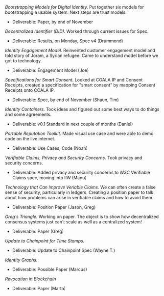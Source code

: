 
*Bootstrapping Models for Digital Identity.* Put together six models for bootstrapping a usable system. Next steps are trust models. 
 
   * Deliverable: Paper, by end of November 

*Decentralized Identifier (DID).* Worked through current issues for Spec.

   * Deliverable: Results, on Monday, Spec v4 (Drummond)

*Identity Engagement Model.* Reinvented customer engagement model and told story of Joram, a Syrian refugee. Came to understand model before we got to technology.

   * Deliverable: Engagement Model (Joe)

*Specifications for Smart Consent.* Looked at COALA IP and Consent Receipts, created a specification for "smart consent" by mapping Consent Receipts onto COALA IP.

   * Deliverable: Spec, by end of November (Shaun, Tim)

*Identity Containers.* Took ideas and figured out some best ways to do things and some agreements.

   * Deliverable: v0.1 Standard in next couple of months (Daniel)
   
*Portable Reputation Toolkit.* Made visual use case and were able to demo code on the live internet.

   * Deliverable: Use Cases, Code (Noah)
   
*Verifiable Claims, Privacy and Security Concerns.* Took privacy and security concerns.

   * Deliverable: Added privacy and security concerns to W3C Verifiable Claims spec, moving into IIW (Manu)

*Technology that Can Improve Veriable Claims.* We can often create a false sense of security, particularly in ledgers. Creating a position paper to talk about how problems can arise in verifiable claims and how to avoid them.

   * Deliverable: Position Paper (Jason, Greg)
   
*Greg's Triangle.* Working on paper. The object is to show how decentralized consensus systems just can't scale as well as a centralized system!

   * Deliverable: Paper (Greg)
   
*Update to Chainpoint for Time Stamps.* 

   * Deliverable: Update to Chainpoint Spec (Wayne T.)

*Identity Graphs.*

   * Deliverable: Possible Paper (Marcus)

*Revocation in Blockchain*
  
   * Deliverable: Paper (Marta)
